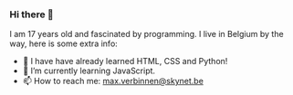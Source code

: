 ### Hi there 👋

I am 17 years old and fascinated by programming. I live in Belgium by the way, here is some extra info:

- 🔭 I have have already learned HTML, CSS and Python!
- 🌱 I’m currently learning JavaScript.
- 📫 How to reach me: max.verbinnen@skynet.be
